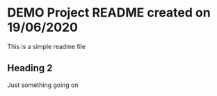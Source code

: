 # DEMO Project README created on 19/06/2020

This is a simple readme file

## Heading 2

Just something going on
